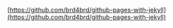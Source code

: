 [https://github.com/brd4brd/github-pages-with-jekyll](https://github.com/brd4brd/github-pages-with-jekyll)
